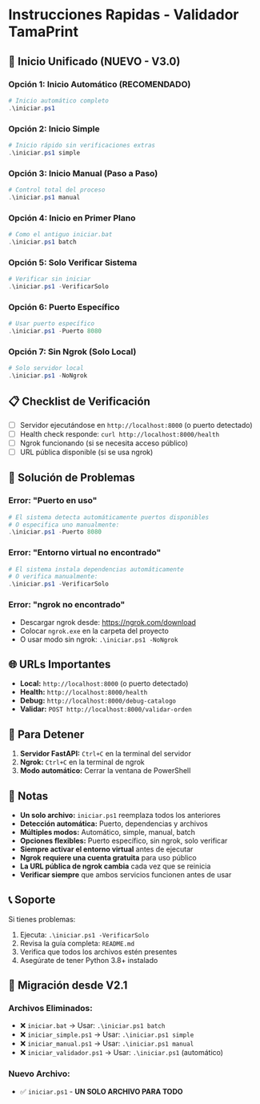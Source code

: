 # Instrucciones Rapidas - Validador TamaPrint

## 🚀 Inicio Unificado (NUEVO - V3.0)

### Opción 1: Inicio Automático (RECOMENDADO)
```powershell
# Inicio automático completo
.\iniciar.ps1
```

### Opción 2: Inicio Simple
```powershell
# Inicio rápido sin verificaciones extras
.\iniciar.ps1 simple
```

### Opción 3: Inicio Manual (Paso a Paso)
```powershell
# Control total del proceso
.\iniciar.ps1 manual
```

### Opción 4: Inicio en Primer Plano
```powershell
# Como el antiguo iniciar.bat
.\iniciar.ps1 batch
```

### Opción 5: Solo Verificar Sistema
```powershell
# Verificar sin iniciar
.\iniciar.ps1 -VerificarSolo
```

### Opción 6: Puerto Específico
```powershell
# Usar puerto específico
.\iniciar.ps1 -Puerto 8080
```

### Opción 7: Sin Ngrok (Solo Local)
```powershell
# Solo servidor local
.\iniciar.ps1 -NoNgrok
```

## 📋 Checklist de Verificación

- [ ] Servidor ejecutándose en `http://localhost:8000` (o puerto detectado)
- [ ] Health check responde: `curl http://localhost:8000/health`
- [ ] Ngrok funcionando (si se necesita acceso público)
- [ ] URL pública disponible (si se usa ngrok)

## 🔧 Solución de Problemas

### Error: "Puerto en uso"
```powershell
# El sistema detecta automáticamente puertos disponibles
# O especifica uno manualmente:
.\iniciar.ps1 -Puerto 8080
```

### Error: "Entorno virtual no encontrado"
```powershell
# El sistema instala dependencias automáticamente
# O verifica manualmente:
.\iniciar.ps1 -VerificarSolo
```

### Error: "ngrok no encontrado"
- Descargar ngrok desde: https://ngrok.com/download
- Colocar `ngrok.exe` en la carpeta del proyecto
- O usar modo sin ngrok: `.\iniciar.ps1 -NoNgrok`

## 🌐 URLs Importantes

- **Local:** `http://localhost:8000` (o puerto detectado)
- **Health:** `http://localhost:8000/health`
- **Debug:** `http://localhost:8000/debug-catalogo`
- **Validar:** `POST http://localhost:8000/validar-orden`

## 🛑 Para Detener

1. **Servidor FastAPI:** `Ctrl+C` en la terminal del servidor
2. **Ngrok:** `Ctrl+C` en la terminal de ngrok
3. **Modo automático:** Cerrar la ventana de PowerShell

## 📝 Notas

- **Un solo archivo:** `iniciar.ps1` reemplaza todos los anteriores
- **Detección automática:** Puerto, dependencias y archivos
- **Múltiples modos:** Automático, simple, manual, batch
- **Opciones flexibles:** Puerto específico, sin ngrok, solo verificar
- **Siempre activar el entorno virtual** antes de ejecutar
- **Ngrok requiere una cuenta gratuita** para uso público
- **La URL pública de ngrok cambia** cada vez que se reinicia
- **Verificar siempre** que ambos servicios funcionen antes de usar

## 📞 Soporte

Si tienes problemas:
1. Ejecuta: `.\iniciar.ps1 -VerificarSolo`
2. Revisa la guía completa: `README.md`
3. Verifica que todos los archivos estén presentes
4. Asegúrate de tener Python 3.8+ instalado

## 🔄 Migración desde V2.1

### Archivos Eliminados:
- ❌ `iniciar.bat` → Usar: `.\iniciar.ps1 batch`
- ❌ `iniciar_simple.ps1` → Usar: `.\iniciar.ps1 simple`
- ❌ `iniciar_manual.ps1` → Usar: `.\iniciar.ps1 manual`
- ❌ `iniciar_validador.ps1` → Usar: `.\iniciar.ps1` (automático)

### Nuevo Archivo:
- ✅ `iniciar.ps1` - **UN SOLO ARCHIVO PARA TODO** 